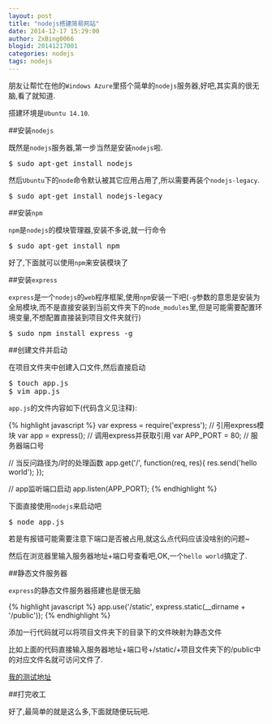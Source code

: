 ```yaml
---
layout: post
title: "nodejs搭建简易网站"
date: 2014-12-17 15:29:00
author: ZxBing0066
blogid: 20141217001
categories: nodejs
tags: nodejs
---
```


朋友让帮忙在他的`Windows Azure`里搭个简单的`nodejs`服务器,好吧,其实真的很无脑,看了就知道.

搭建环境是`Ubuntu 14.10`.

##安装`nodejs`

既然是`nodejs`服务器,第一步当然是安装`nodejs`啦.

<pre class="prettyprint linenums Lang-shell">
$ sudo apt-get install nodejs
</pre>

然后`Ubuntu`下的`node`命令默认被其它应用占用了,所以需要再装个`nodejs-legacy`.

<pre class="prettyprint linenums Lang-shell">
$ sudo apt-get install nodejs-legacy
</pre>

##安装`npm`

`npm`是`nodejs`的模块管理器,安装不多说,就一行命令

<pre class="prettyprint linenums Lang-shell">
$ sudo apt-get install npm
</pre>

好了,下面就可以使用`npm`来安装模块了

##安装`express`

`express`是一个`nodejs`的`web`程序框架,使用`npm`安装一下吧(`-g`参数的意思是安装为全局模块,而不是直接安装到当前文件夹下的`node_modules`里,但是可能需要配置环境变量,不想配置直接装到项目文件夹就行)

<pre class="prettyprint linenums Lang-shell">
$ sudo npm install express -g
</pre>

##创建文件并启动

在项目文件夹中创建入口文件,然后直接启动

<pre class="prettyprint linenums Lang-shell">
$ touch app.js
$ vim app.js
</pre>

`app.js`的文件内容如下(代码含义见注释):

{% highlight javascript %}
var express = require('express'); // 引用express模块
var app = express(); // 调用express并获取引用
var APP_PORT = 80; // 服务器端口号

// 当反问路径为/时的处理函数
app.get('/', function(req, res){
  res.send('hello world');
});

// app监听端口启动
app.listen(APP_PORT);
{% endhighlight %}

下面直接使用`nodejs`来启动吧

<pre class="prettyprint linenums Lang-shell">
$ node app.js
</pre>

若是有报错可能需要注意下端口是否被占用,就这么点代码应该没啥别的问题~

然后在浏览器里输入服务器地址+端口号查看吧,OK,一个`hello world`搞定了.

##静态文件服务器

`express`的静态文件服务器搭建也是很无脑

{% highlight javascript %}
app.use('/static', express.static(__dirname + '/public'));
{% endhighlight %}

添加一行代码就可以将项目文件夹下的目录下的文件映射为静态文件

比如上面的代码直接输入服务器地址+端口号+/static/+项目文件夹下的/public中的对应文件名就可访问文件了.

[我的测试地址](http://168.63.150.67:8089/static/index.html)

##打完收工

好了,最简单的就是这么多,下面就随便玩玩吧.
